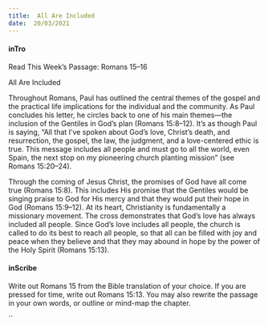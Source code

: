 ```yaml
---
title:  All Are Included
date:  20/03/2021
---
```


#### inTro

Read This Week’s Passage: Romans 15–16

All Are Included

Throughout Romans, Paul has outlined the central themes of the gospel and the practical life implications for the individual and the community. As Paul concludes his letter, he circles back to one of his main themes—the inclusion of the Gentiles in God’s plan (Romans 15:8–12). It’s as though Paul is saying, “All that I’ve spoken about God’s love, Christ’s death, and resurrection, the gospel, the law, the judgment, and a love-centered ethic is true. This message includes all people and must go to all the world, even Spain, the next stop on my pioneering church planting mission” (see Romans 15:20–24).

Through the coming of Jesus Christ, the promises of God have all come true (Romans 15:8). This includes His promise that the Gentiles would be singing praise to God for His mercy and that they would put their hope in God (Romans 15:9–12). At its heart, Christianity is fundamentally a missionary movement. The cross demonstrates that God’s love has always included all people. Since God’s love includes all people, the church is called to do its best to reach all people, so that all can be filled with joy and peace when they believe and that they may abound in hope by the power of the Holy Spirit (Romans 15:13).

#### inScribe

Write out Romans 15 from the Bible translation of your choice. If you are pressed for time, write out Romans 15:13. You may also rewrite the passage in your own words, or outline or mind-map the chapter.

``